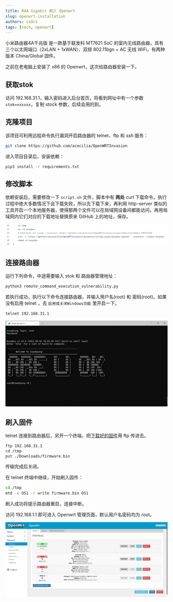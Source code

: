```yaml
---
title: R4A Gigabit 刷入 Openwrt
slug: openwrt-installation
authors: cxOrz
tags: [tech, openwrt]
---
```


小米路由器4A千兆版 是一款基于联发科 MT7621 SoC 的室内无线路由器，具有三个以太网端口（2xLAN + 1xWAN）、双频 802.11bgn + AC 无线 WiFi，有两种版本 China/Global 固件。

之前在老电脑上安装了 x86 的 Openwrt，这次给路由器安装一下。

## 获取stok
访问 192.168.31.1，输入密码进入后台首页，将看到网址中有一个参数 `stok=xxxxxx`，复制 stock 参数，后续会用的到。

## 克隆项目
该项目可利用远程命令执行漏洞开启路由器的 telnet、ftp 和 ssh 服务：
```bash
git clone https://github.com/acecilia/OpenWRTInvasion
```

进入项目目录后，安装依赖：
```bash
pip3 install -r requirements.txt
```
## 修改脚本
依赖安装后，需要修改一下 `script.sh` 文件，脚本中有 **两处** curl 下载命令，执行过程中绝大多数情况下会下载失败，所以先下载下来，再利用 http-server 类似的工具开启一个本地服务器，使得那两个文件可以在局域网设备间都能访问。再用局域网内它们对应的下载地址替换原来 GitHub 上的地址，保存。

![2022-01-11-1](./2022-01-11-1.webp)

## 连接路由器
运行下列命令，中途需要输入 stok 和 路由器管理地址：
```bash
python3 remote_command_execution_vulnerability.py
```

若执行成功，执行以下命令连接路由器，并输入用户名(root) 和 密码(root)。如果没有启用 telnet ，去 `启用或关闭Windows功能` 里开启一下。
```bash
telnet 192.168.31.1
```
![2022-01-11-2](./2022-01-11-2.webp)

## 刷入固件
telnet 连接到路由器后，另开一个终端，把[下载好的固件](https://downloads.openwrt.org/releases/21.02.1/targets/ramips/mt7621/openwrt-21.02.1-ramips-mt7621-xiaomi_mi-router-4a-gigabit-squashfs-sysupgrade.bin)用 ftp 传进去。
```
ftp 192.168.31.1
cd /tmp
put ./Downloads/firmware.bin
```
传输完成后关闭。

在 telnet 终端中继续，开始刷入固件：
```bash
cd /tmp
mtd -e OS1 -r write firmware.bin OS1
```

刷入成功将提示路由器重启，连接中断。

访问 192.168.1.1 即可进入 Openwrt 管理页面，默认用户名密码均为 root。

![2022-01-11-3](./2022-01-11-3.webp)